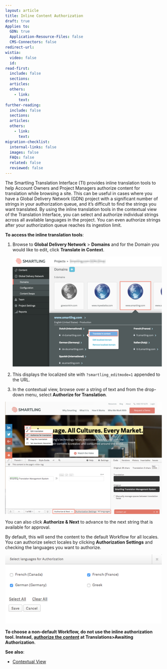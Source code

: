 ```yaml
---
layout: article
title: Inline Content Authorization
draft: true
Applies to:
  GDN: true
  Application-Resource-Files: false
  CMS-Connectors: false
redirect-url:
wistia:
  video: false
  id:
read-first:
  include: false
  sections:
  articles:
  others:
    - link:
      text:
further-reading:
  include: false
  sections:
  articles:
  others:
    - link:
      text:
migration-checklist:
  internal-links: false
  images: false
  FAQs: false
  related: false
  reviewed: false
---
```



The Smartling Translation Interface (TI) provides inline translation tools to help Account Owners and Project Managers authorize content for translation while browsing a site. This can be useful in cases where you have a Global Delivery Network (GDN) project with a significant number of strings in your authorization queue, and it’s difficult to find the strings you want translated. By using the inline translation tools in the contextual view of the Translation Interface, you can select and authorize individual strings across all available languages in the project. You can even authorize strings after your authorization queue reaches its ingestion limit.

**To access the inline translation tools**:

1. Browse to **Global Delivery Network** &gt; **Domains** and for the Domain you would like to edit, click **Translate in Context**.

   ![](/uploads/versions/inline-authorization---x----1802-1328x---.png)
2. This displays the localized site with `?smartling_editmode=1` appended to the URL.
3. In the contextual view, browse over a string of text and from the drop-down menu, select **Authorize for Translation**.


![](/uploads/versions/inline-auhtorization-2---x----1086-778x---.png)

You can also click **Authorize & Next** to advance to the next string that is available for approval.

By default, this will send the content to the default Workflow for all locales. You can authorize select locales by clicking **Authorization Settings** and checking the languages you want to authorize.

![](/uploads/versions/inline-authorization-3---x----598-264x---.png)

**To choose a non-default Workflow, do not use the inline authorization tool. Instead, [authorize the content](/hc/en-us/articles/201012778-Authorize-content-for-translation) at Translations&gt;Awaiting Authorization**.

**See also**:

* [Contextual View](/hc/en-us/articles/201574473-Contextual-view)
